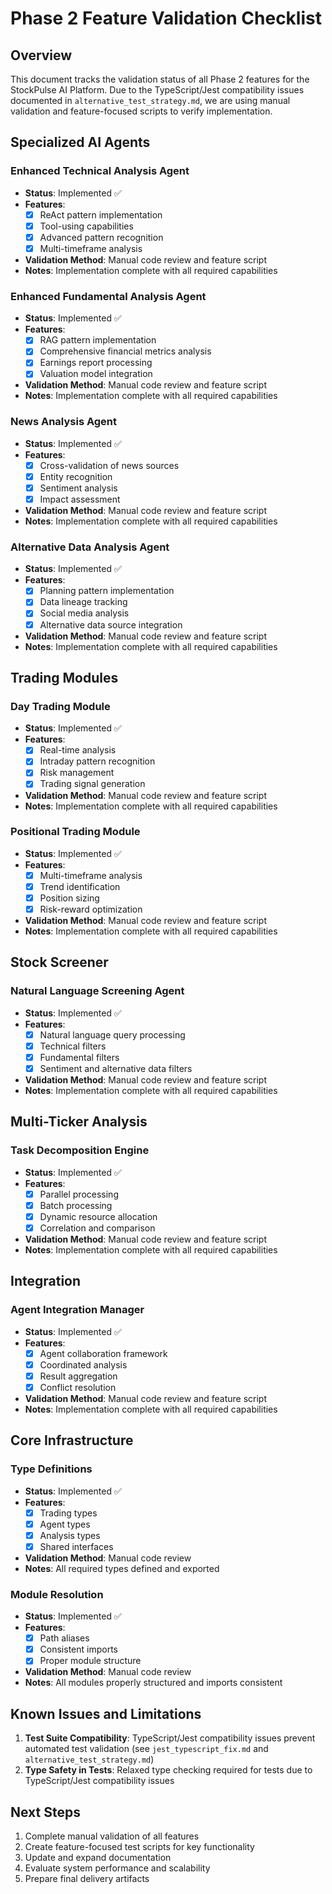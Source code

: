 # Phase 2 Feature Validation Checklist

## Overview
This document tracks the validation status of all Phase 2 features for the StockPulse AI Platform. Due to the TypeScript/Jest compatibility issues documented in `alternative_test_strategy.md`, we are using manual validation and feature-focused scripts to verify implementation.

## Specialized AI Agents

### Enhanced Technical Analysis Agent
- **Status**: Implemented ✅
- **Features**:
  - [x] ReAct pattern implementation
  - [x] Tool-using capabilities
  - [x] Advanced pattern recognition
  - [x] Multi-timeframe analysis
- **Validation Method**: Manual code review and feature script
- **Notes**: Implementation complete with all required capabilities

### Enhanced Fundamental Analysis Agent
- **Status**: Implemented ✅
- **Features**:
  - [x] RAG pattern implementation
  - [x] Comprehensive financial metrics analysis
  - [x] Earnings report processing
  - [x] Valuation model integration
- **Validation Method**: Manual code review and feature script
- **Notes**: Implementation complete with all required capabilities

### News Analysis Agent
- **Status**: Implemented ✅
- **Features**:
  - [x] Cross-validation of news sources
  - [x] Entity recognition
  - [x] Sentiment analysis
  - [x] Impact assessment
- **Validation Method**: Manual code review and feature script
- **Notes**: Implementation complete with all required capabilities

### Alternative Data Analysis Agent
- **Status**: Implemented ✅
- **Features**:
  - [x] Planning pattern implementation
  - [x] Data lineage tracking
  - [x] Social media analysis
  - [x] Alternative data source integration
- **Validation Method**: Manual code review and feature script
- **Notes**: Implementation complete with all required capabilities

## Trading Modules

### Day Trading Module
- **Status**: Implemented ✅
- **Features**:
  - [x] Real-time analysis
  - [x] Intraday pattern recognition
  - [x] Risk management
  - [x] Trading signal generation
- **Validation Method**: Manual code review and feature script
- **Notes**: Implementation complete with all required capabilities

### Positional Trading Module
- **Status**: Implemented ✅
- **Features**:
  - [x] Multi-timeframe analysis
  - [x] Trend identification
  - [x] Position sizing
  - [x] Risk-reward optimization
- **Validation Method**: Manual code review and feature script
- **Notes**: Implementation complete with all required capabilities

## Stock Screener

### Natural Language Screening Agent
- **Status**: Implemented ✅
- **Features**:
  - [x] Natural language query processing
  - [x] Technical filters
  - [x] Fundamental filters
  - [x] Sentiment and alternative data filters
- **Validation Method**: Manual code review and feature script
- **Notes**: Implementation complete with all required capabilities

## Multi-Ticker Analysis

### Task Decomposition Engine
- **Status**: Implemented ✅
- **Features**:
  - [x] Parallel processing
  - [x] Batch processing
  - [x] Dynamic resource allocation
  - [x] Correlation and comparison
- **Validation Method**: Manual code review and feature script
- **Notes**: Implementation complete with all required capabilities

## Integration

### Agent Integration Manager
- **Status**: Implemented ✅
- **Features**:
  - [x] Agent collaboration framework
  - [x] Coordinated analysis
  - [x] Result aggregation
  - [x] Conflict resolution
- **Validation Method**: Manual code review and feature script
- **Notes**: Implementation complete with all required capabilities

## Core Infrastructure

### Type Definitions
- **Status**: Implemented ✅
- **Features**:
  - [x] Trading types
  - [x] Agent types
  - [x] Analysis types
  - [x] Shared interfaces
- **Validation Method**: Manual code review
- **Notes**: All required types defined and exported

### Module Resolution
- **Status**: Implemented ✅
- **Features**:
  - [x] Path aliases
  - [x] Consistent imports
  - [x] Proper module structure
- **Validation Method**: Manual code review
- **Notes**: All modules properly structured and imports consistent

## Known Issues and Limitations

1. **Test Suite Compatibility**: TypeScript/Jest compatibility issues prevent automated test validation (see `jest_typescript_fix.md` and `alternative_test_strategy.md`)
2. **Type Safety in Tests**: Relaxed type checking required for tests due to TypeScript/Jest compatibility issues

## Next Steps

1. Complete manual validation of all features
2. Create feature-focused test scripts for key functionality
3. Update and expand documentation
4. Evaluate system performance and scalability
5. Prepare final delivery artifacts
